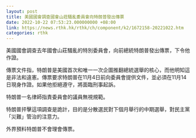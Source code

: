 ```yaml
---
layout: post
title: 美國國會調查國會山莊騷亂委員會向特朗普發出傳票
date: 2022-10-22 07:53:23.000000000 +08:00
link: https://news.rthk.hk/rthk/ch/component/k2/1672158-20221022.htm
categories: rthk
---
```


美國國會調查去年國會山莊騷亂的特別委員會，向前總統特朗普發出傳票，下令他作證。

傳票文件指，特朗普是美國首次和唯一一次企圖推翻總統選舉的核心，而他明知這是非法和違憲。傳票要求特朗普在11月4日前向委員會提供文件，並必須在11月14日現身作證。如果他拒絕遵守，將面臨刑事起訴。

特朗普一名律師指責委員會的議員無視規範。

特朗普抨擊這項調查是詭計，目的是分散選民對下個月舉行的中期選舉，對民主黨「災難」管治的注意力。

外界預料特朗普不會理會傳票。
